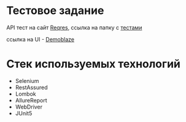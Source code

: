 # Тестовое задание
API тест на сайт [Reqres](https://reqres.in/), ссылка на папку с [тестами](https://github.com/kodilafi/TestJavaAQA/tree/main/src/test/java/APItestforReqres)

ссылка на UI - [Demoblaze](https://www.demoblaze.com/)


# Стек используемых технологий
* Selenium
* RestAssured
* Lombok
* AllureReport
* WebDriver
* JUnit5
